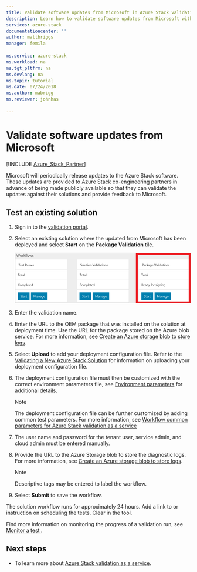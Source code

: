 ```yaml
---
title: Validate software updates from Microsoft in Azure Stack validation as a service | Microsoft Docs
description: Learn how to validate software updates from Microsoft with validation as a service.
services: azure-stack
documentationcenter: ''
author: mattbriggs
manager: femila

ms.service: azure-stack
ms.workload: na
ms.tgt_pltfrm: na
ms.devlang: na
ms.topic: tutorial
ms.date: 07/24/2018
ms.author: mabrigg
ms.reviewer: johnhas

---
```


# Validate software updates from Microsoft

[!INCLUDE [Azure_Stack_Partner](./includes/azure-stack-partner-appliesto.md)]

Microsoft will periodically release updates to the Azure Stack software. These updates are provided to Azure Stack co-engineering partners in advance of being made publicly available so that they can validate the updates against their solutions and provide feedback to Microsoft.

## Test an existing solution

1. Sign in to the [validation portal](https://azurestackvalidation.com).

2. Select an existing solution where the updated from Microsoft has been deployed and select **Start** on the **Package Validation** tile.

    ![Package Validation](media/image3.png)

3. Enter the validation name.

4. Enter the URL to the OEM package that was installed on the solution at deployment time. Use the URL for the package stored on the Azure blob service. For more information, see [Create an Azure storage blob to store logs](azure-stack-vaas-set-up-account.md#create-an-azure-storage-blob-to-store-logs).

5. Select **Upload** to add your deployment configuration file. Refer to the [Validating a New Azure Stack Solution](azure-stack-vaas-validate-solution-new.md) for information on uploading your deployment configuration file.

6. The deployment configuration file must then be customized with the correct environment parameters file, see [Environment parameters](azure-stack-vaas-parameters.md#environment-parameters) for additional details.

    > [!Note]   
    > The deployment configuration file can be further customized by adding common test parameters. For more information, see [Workflow common parameters for Azure Stack validation as a service](azure-stack-vaas-parameters.md)

7. The user name and password for the tenant user, service admin, and cloud admin must be entered manually.

8. Provide the URL to the Azure Storage blob to store the diagnostic logs. For more information, see [Create an Azure storage blob to store logs](azure-stack-vaas-set-up-account.md#create-an-azure-storage-blob-to-store-logs).

    > [!Note]  
    > Descriptive tags may be entered to label the workflow.

10. Select **Submit** to save the workflow.

The solution workflow runs for approximately 24 hours. Add a link to or instruction on scheduling the tests. Clear in the tool.

Find more information on monitoring the progress of a validation run, see [Monitor a test ](azure-stack-vaas-monitor-test.md).

## Next steps

- To learn more about [Azure Stack validation as a service](https://docs.microsoft.com/azure/azure-stack/partner).
